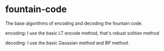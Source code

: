 # fountain-code
The base algorithms of encoding and decoding the fountain code.

encoding: 
I use the basic LT encode method, that's robust solition method

decoding:
I use the basic Gaussian method and BP method.
